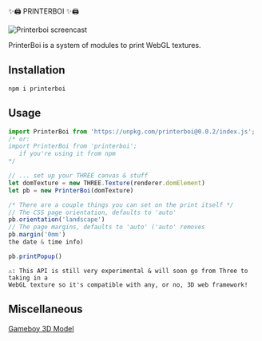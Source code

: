 ✨🖨  PRINTERBOI ✨🖨

![Printerboi screencast](https://media.giphy.com/media/h8fMP2ibxcUPAeN2tC/giphy.gif)

PrinterBoi is a system of modules to print WebGL textures.

## Installation

```
npm i printerboi
```

## Usage

```javascript
import PrinterBoi from 'https://unpkg.com/printerboi@0.0.2/index.js';
/* or:
import PrinterBoi from 'printerboi';
   if you're using it from npm
*/

// ... set up your THREE canvas & stuff
let domTexture = new THREE.Texture(renderer.domElement)
let pb = new PrinterBoi(domTexture)

/* There are a couple things you can set on the print itself */
// The CSS page orientation, defaults to 'auto'
pb.orientation('landscape')
// The page margins, defaults to 'auto' ('auto' removes
pb.margin('0mm')
the date & time info)

pb.printPopup()
```

```
⚠️: This API is still very experimental & will soon go from Three to taking in a
WebGL texture so it's compatible with any, or no, 3D web framework!
```

## Miscellaneous
[Gameboy 3D Model](https://poly.google.com/view/dczUnD4aslM)
